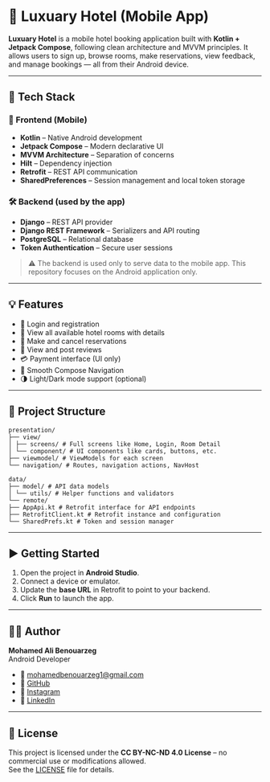 # 🏨 Luxuary Hotel (Mobile App)

**Luxuary Hotel** is a mobile hotel booking application built with **Kotlin + Jetpack Compose**, following clean architecture and MVVM principles. It allows users to sign up, browse rooms, make reservations, view feedback, and manage bookings — all from their Android device.

---

## 📲 Tech Stack

### 🧩 Frontend (Mobile)
- **Kotlin** – Native Android development
- **Jetpack Compose** – Modern declarative UI
- **MVVM Architecture** – Separation of concerns
- **Hilt** – Dependency injection
- **Retrofit** – REST API communication
- **SharedPreferences** – Session management and local token storage

### 🛠 Backend (used by the app)
- **Django** – REST API provider
- **Django REST Framework** – Serializers and API routing
- **PostgreSQL** – Relational database
- **Token Authentication** – Secure user sessions

> ⚠️ The backend is used only to serve data to the mobile app. This repository focuses on the Android application only.

---

## 💡 Features

- 🔐 Login and registration
- 🏨 View all available hotel rooms with details
- 📆 Make and cancel reservations
- 💬 View and post reviews
- 💳 Payment interface (UI only)
- 🧭 Smooth Compose Navigation
- 🌗 Light/Dark mode support (optional)

---

## 📁 Project Structure
```
presentation/
├── view/
│ ├── screens/ # Full screens like Home, Login, Room Detail
│ └── component/ # UI components like cards, buttons, etc.
├── viewmodel/ # ViewModels for each screen
└── navigation/ # Routes, navigation actions, NavHost

data/
├── model/ # API data models
│ └── utils/ # Helper functions and validators
└── remote/
├── AppApi.kt # Retrofit interface for API endpoints
├── RetrofitClient.kt # Retrofit instance and configuration
└── SharedPrefs.kt # Token and session manager
```
---

## ▶️ Getting Started

1. Open the project in **Android Studio**.
2. Connect a device or emulator.
3. Update the **base URL** in Retrofit to point to your backend.
4. Click **Run** to launch the app.

---

## 👨‍💻 Author

**Mohamed Ali Benouarzeg**  
Android Developer

- 📧 mohamedbenouarzeg1@gmail.com  
- 🔗 [GitHub](https://github.com/mhxben)  
- 📸 [Instagram](https://instagram.com/mhx.kt)  
- 💼 [LinkedIn](https://www.linkedin.com/in/mohamed-ali-benouarzeg-3b55582b2/)

---

## 📝 License

This project is licensed under the **CC BY-NC-ND 4.0 License** – no commercial use or modifications allowed.  
See the [LICENSE](LICENSE) file for details.
